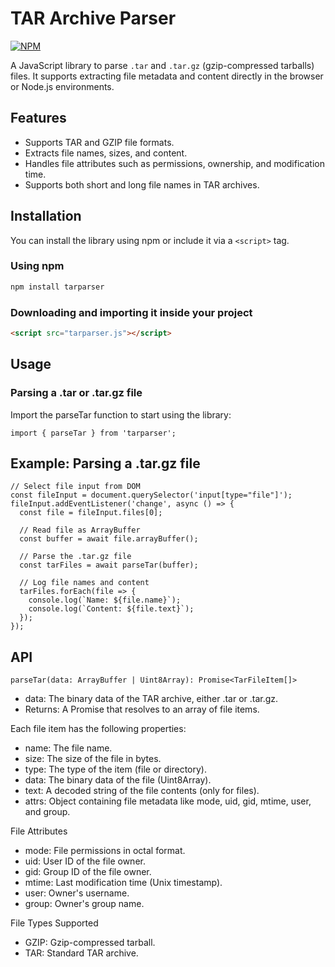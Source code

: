 # TAR Archive Parser

[![NPM](https://nodei.co/npm/tarparser.png)](https://nodei.co/npm/tarparser/)

A JavaScript library to parse `.tar` and `.tar.gz` (gzip-compressed tarballs) files. It supports extracting file metadata and content directly in the browser or Node.js environments.

## Features

- Supports TAR and GZIP file formats.
- Extracts file names, sizes, and content.
- Handles file attributes such as permissions, ownership, and modification time.
- Supports both short and long file names in TAR archives.

## Installation

You can install the library using npm or include it via a `<script>` tag.

### Using npm

```bash
npm install tarparser
```

### Downloading and importing it inside your project
```html
<script src="tarparser.js"></script>
```

## Usage

### Parsing a .tar or .tar.gz file

Import the parseTar function to start using the library:

```
import { parseTar } from 'tarparser';
```

## Example: Parsing a .tar.gz file
```
// Select file input from DOM
const fileInput = document.querySelector('input[type="file"]');
fileInput.addEventListener('change', async () => {
  const file = fileInput.files[0];

  // Read file as ArrayBuffer
  const buffer = await file.arrayBuffer();

  // Parse the .tar.gz file
  const tarFiles = await parseTar(buffer);

  // Log file names and content
  tarFiles.forEach(file => {
    console.log(`Name: ${file.name}`);
    console.log(`Content: ${file.text}`);
  });
});
```

## API
`parseTar(data: ArrayBuffer | Uint8Array): Promise<TarFileItem[]>`

* data: The binary data of the TAR archive, either .tar or .tar.gz.
* Returns: A Promise that resolves to an array of file items.

Each file item has the following properties:

* name: The file name.
* size: The size of the file in bytes.
* type: The type of the item (file or directory).
* data: The binary data of the file (Uint8Array).
* text: A decoded string of the file contents (only for files).
* attrs: Object containing file metadata like mode, uid, gid, mtime, user, and group.

File Attributes

* mode: File permissions in octal format.
* uid: User ID of the file owner.
* gid: Group ID of the file owner.
* mtime: Last modification time (Unix timestamp).
* user: Owner's username.
* group: Owner's group name.

File Types Supported

* GZIP: Gzip-compressed tarball.
* TAR: Standard TAR archive.
